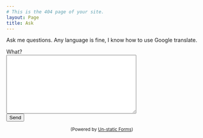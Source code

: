 ```yaml
---
# This is the 404 page of your site.
layout: Page
title: Ask
---
```


Ask me questions. Any language is fine, I know how to use Google translate.

<body>
<form method="post" action="https://forms.un-static.com/forms/18d38e6b8df141e1731b2ba2c48db200121d610d">
  <div class="form-group row">
    <label for="message" class="col-4 col-form-label">What?</label>
    <div class="col-8">
      <textarea id="message" name="message" cols="40" rows="10" required="required" class="form-control"></textarea>
    </div>
  </div>
  <div class="form-group row">
    <div class="offset-4 col-8">
      <button name="submit" type="submit" class="btn btn-primary">Send</button>
    </div>
  </div>
</form>
<div align="center">
  <p><small>(Powered by <a rel="nofollow" href="Un-static Forms">Un-static Forms</a>)</small></p>
</div>
</body>